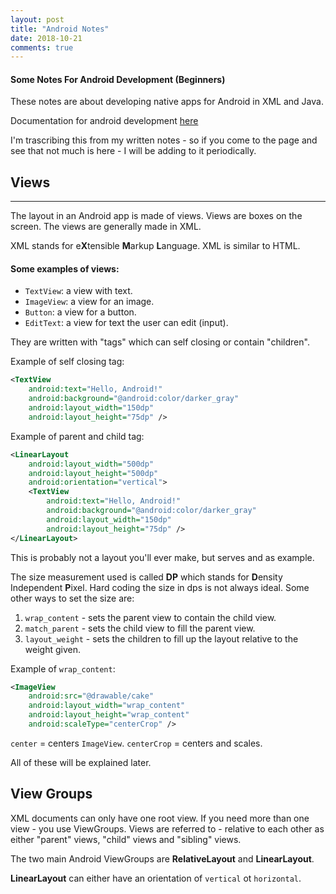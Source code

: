 ```yaml
---
layout: post
title: "Android Notes"
date: 2018-10-21
comments: true
---
```


#### Some Notes For Android Development (Beginners)

These notes are about developing native apps for Android in XML and Java.

Documentation for android development <a href="https://developer.android.com" target="_blank">here</a>

I'm trascribing this from my written notes - so if you come to the page and see that not much is here - I will be adding to it periodically.

## Views
---


The layout in an Android app is made of views. Views are  boxes on the screen. The views are generally made in XML.

XML stands for e**X**tensible **M**arkup **L**anguage. XML is similar to HTML.

#### Some examples of views:

- `TextView`: a view with text.
- `ImageView`: a view for an image.
- `Button`: a view for a button.
- `EditText`: a view for text the user can edit (input).

They are written with "tags" which can self closing or contain "children".

Example of self closing tag:

```xml
<TextView
    android:text="Hello, Android!"
    android:background="@android:color/darker_gray"
    android:layout_width="150dp"
    android:layout_height="75dp" />
```

Example of parent and child tag:

```xml
<LinearLayout
    android:layout_width="500dp"
    android:layout_height="500dp"
    android:orientation="vertical">
    <TextView
        android:text="Hello, Android!"
    	android:background="@android:color/darker_gray"
    	android:layout_width="150dp"
    	android:layout_height="75dp" />
</LinearLayout>
```


This is probably not a layout you'll ever make, but serves and as example.

The size measurement used is called **DP** which stands for **D**ensity Independent **P**ixel. Hard coding the size in dps is not always ideal. Some other ways to set the size are:

1. `wrap_content` - sets the parent view to contain the child view.
2. `match_parent` - sets the child view to fill the parent view.
3. `layout_weight` - sets the children to fill up the layout relative to the weight given.

Example of `wrap_content`:

```xml
<ImageView
    android:src="@drawable/cake"
    android:layout_width="wrap_content"
    android:layout_height="wrap_content"
    android:scaleType="centerCrop" />
```

`center` = centers `ImageView`.
`centerCrop` = centers and scales.

All of these will be explained later.

## View Groups

XML documents can only have one root view. If you need more than one view - you use ViewGroups. Views are referred to - relative to each other as either "parent" views, "child" views and "sibling" views.

The two main Android ViewGroups are **RelativeLayout** and **LinearLayout**.

**LinearLayout** can either have an orientation of `vertical` ot `horizontal`. 
